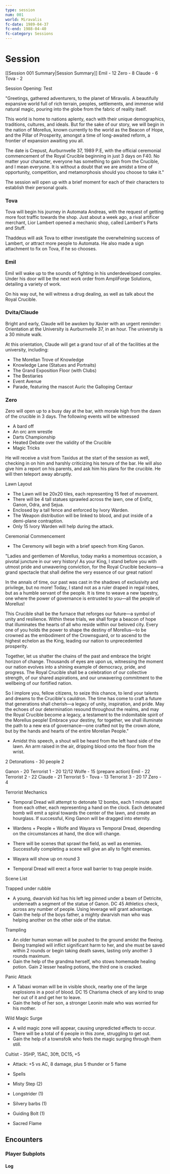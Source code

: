 ```yaml
---
type: session
num: 001
world: Miravalis
fc-date: 1989-04-37
fc-end: 1988-04-40
fc-category: Sessions
---
```

# Session
[[Session 001 Summary|Session Summary]]
Emil - 12
Zero - 8
Claude - 6
Tova - 2

Session Opening:
Test

"Greetings, gathered adventurers, to the planet of Miravalis. A beautifully expansive world full of rich terrain, peoples, settlements, and immense wild natural magic, pouring into the globe from the fabric of reality itself.

This world is home to nations aplenty, each with their unique demographics, traditions, cultures, and ideals. But for the sake of our story, we will begin in the nation of Morellus, known currently to the world as the Beacon of Hope, and the Pillar of Prosperity, amongst a time of long-awaited reform, a frontier of expansion awaiting you all.

The date is Crepust, Aurburnvelle 37, 1989 P.E, with the official ceremonial commencement of the Royal Crucible beginning in just 3 days on F40. No matter your character, everyone has something to gain from the Crucible, and I mean everyone. It is without a doubt that we are amidst a time of opportunity, competition, and metamorphosis should you choose to take it."

The session will open up with a brief moment for each of their characters to establish their personal goals.

### Tova
Tova will begin his journey in Automata Andreas, with the request of getting more foot traffic towards the shop. Just about a week ago, a rival artificer merchant, Lior Lambert opened a mechanic shop, called Lambert's Parts and Stuff. 

Thaddeus will ask Tova to either investigate the overwhelming success of Lambert, or attract more people to Automata. He also made a sign attachment to fix on Tova, if he so chooses.

### Emil
Emil will wake up to the sounds of fighting in his underdeveloped complex. Under his door will be the next work order from AmpliForge Solutions, detailing a variety of work.

On his way out, he will witness a drug dealing, as well as talk about the Royal Crucible.

### Dvita/Claude
Bright and early, Claude will be awoken by Xavier with an urgent reminder: Orientation at the University is Aurburnvelle 37, in an hour. The university is a 30 minute walk.

At this orientation, Claude will get a grand tour of all of the facilities at the university, including:
- The Morellan Trove of Knowledge
- Knowledge Lane (Statues and Portraits)
- The Grand Exposition Floor (with Clubs)
- The Bestiaries
- Event Avenue
- Parade, featuring the mascot Auric the Galloping Centaur

### Zero
Zero will open up to a busy day at the bar, with morale high from the dawn of the crucible in 3 days. The following events will be witnessed
- A bard off
- An orc arm wrestle
- Darts Championship
- Heated Debate over the validity of the Crucible
- Magic Tricks

He will receive a visit from Taxidus at the start of the session as well, checking in on him and harshly criticizing his tenure of the bar. He will also give him a report on his parents, and ask him his plans for the crucible. He will then teleport away abruptly.

Lawn Layout
- The Lawn will be 20x20 tiles, each representing 15 feet of movement.
- There will be 4 tall statues sprawled across the lawn, one of Enifiz, Ganon, Odra, and Sejua.
- Enclosed by a tall fence and enforced by Ivory Warden.
- The Weapon distribution will be linked to blood, and put inside of a demi-plane contraption.
- Only 15 Ivory Warden will help during the attack.

Ceremonial Commencement

- The Ceremony will begin with a brief speech from King Ganon.

"Ladies and gentlemen of Morellus, today marks a momentous occasion, a pivotal juncture in our very history! As your King, I stand before you with utmost pride and unwavering conviction, for the Royal Crucible beckons—a grand spectacle that shall define the very essence of our great nation!

In the annals of time, our past was cast in the shadows of exclusivity and privilege, but no more! Today, I stand not as a ruler draped in regal robes, but as a humble servant of the people. It is time to weave a new tapestry, one where the power of governance is entrusted to you—all the people of Morellus!

This Crucible shall be the furnace that reforges our future—a symbol of unity and resilience. Within these trials, we shall forge a beacon of hope that illuminates the hearts of all who reside within our beloved city. Every one of you holds the power to shape the destiny of Morellus—to be crowned as the embodiment of the Crownsguard, or to ascend to the highest echelon as the King, leading our nation to unprecedented prosperity.

Together, let us shatter the chains of the past and embrace the bright horizon of change. Thousands of eyes are upon us, witnessing the moment our nation evolves into a shining example of democracy, pride, and progress. The Royal Crucible shall be a celebration of our collective strength, of our shared aspirations, and our unwavering commitment to the wellbeing of our fortified nation.

So I implore you, fellow citizens, to seize this chance, to lend your talents and dreams to the Crucible's cauldron. The time has come to craft a future that generations shall cherish—a legacy of unity, inspiration, and pride. May the echoes of our determination resound throughout the realms, and may the Royal Crucible become a legacy, a testament to the indomitable spirit of the Morellus people! Embrace your destiny, for together, we shall illuminate the path to a new era of governance—one crafted not by the crown alone, but by the hands and hearts of the entire Morellan People."

- Amidst this speech, a shout will be heard from the left hand side of the lawn. An arm raised in the air, dripping blood onto the floor from the wrist.

2 Detonations - 30 people
2 

Ganon - 20
Terrorist 1 - 20 12/12
Wolfe - 15 (prepare action)
Emil - 22
Terrorist 2 - 22
Claude - 21
Terrorist 5 - 
Tova - 13
Terrorist 3 - 20 17
Zero - 4


Terrorist Mechanics

- Temporal Dread will attempt to detonate 12 bombs, each 1 minute apart from each other, each representing a hand on the clock. Each detonated bomb will emit a spiral towards the center of the lawn, and create an hourglass. If successful, King Ganon will be dragged into eternity.

- Wardens + People + Wolfe and Wayara vs Temporal Dread, depending on the circumstances at hand, the dice will change.

- There will be scenes that sprawl the field, as well as enemies. Successfully completing a scene will give an ally to fight enemies.
- Wayara will show up on round 3
- Temporal Dread will erect a force wall barrier to trap people inside.

Scene List

Trapped under rubble
- A young, dwarvish kid has his left leg pinned under a beam of Detricite, underneath a segment of the statue of Ganon. DC 45 Athletics check, across any number of people. Using leverage will grant advantage.
- Gain the help of the boys father, a mighty dwarvish man who was helping another on the other side of the statue.

Trampling
- An older human woman will be pushed to the ground amidst the fleeing. Being trampled will inflict significant harm to her, and she must be saved within 2 rounds or begin taking death saves, lasting only another 3 rounds maximum.
- Gain the help of the grandma herself, who stows homemade healing potion. Gain 2 lesser healing potions, the third one is cracked.

Panic Attack
- A Tabaxi woman will be in visible shock, nearby one of the large explosions in a pool of blood. DC 15 Charisma check of any kind to snap her out of it and get her to leave.
- Gain the help of her son, a stronger Leonin male who was worried for his mother.

Wild Magic Surge
- A wild magic zone will appear, causing unpredicted effects to occur. There will be a total of 6 people in this zone, struggling to get out.
- Gain the help of a townsfolk who feels the magic surging through them still.

Cultist - 35HP, 15AC, 30ft, DC15, +5

- Attack: +5 vs AC, 8 damage, plus 5 thunder or 5 flame
- Spells

- Misty Step (2)
- Longstrider (1)
- Silvery barbs (1)
- Guiding Bolt (1)
- Sacred Flame

## Encounters

### Player Subplots

#### Log